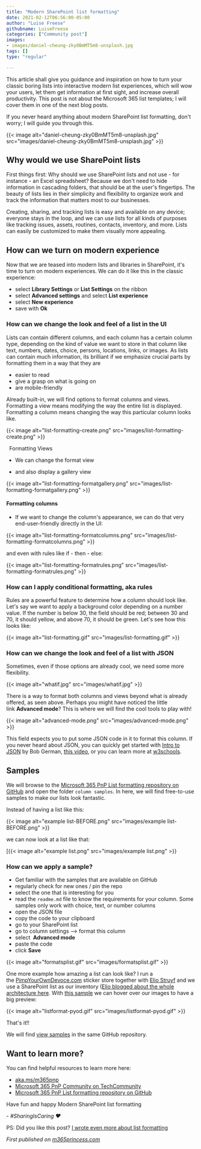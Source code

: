 ```yaml
---
title: "Modern SharePoint list formatting"
date: 2021-02-12T06:56:00-05:00
author: "Luise Freese"
githubname: LuiseFreese
categories: ["Community post"]
images:
- images/daniel-cheung-zky0BmMT5m8-unsplash.jpg
tags: []
type: "regular"

---
```


This article shall give you guidance and inspiration on how to turn your
classic boring lists into interactive modern list experiences, which
will wow your users, let them get information at first sight, and
increase overall productivity. This post is not about the Microsoft 365
list templates; I will cover them in one of the next blog posts.

If you never heard anything about modern SharePoint list formatting,
don't worry; I will guide you through this.

{{< image alt="daniel-cheung-zky0BmMT5m8-unsplash.jpg" src="images/daniel-cheung-zky0BmMT5m8-unsplash.jpg" >}}

## Why would we use SharePoint lists

First things first: Why should we use SharePoint lists and not use - for
instance - an Excel spreadsheet? Because we don't need to hide
information in cascading folders, that should be at the user's
fingertips. The beauty of lists lies in their simplicity and flexibility
to organize work and track the information that matters most to our
businesses.

Creating, sharing, and tracking lists is easy and available on any
device; everyone stays in the loop, and we can use lists for all kinds
of purposes like tracking issues, assets, routines, contacts, inventory,
and more. Lists can easily be customized to make them visually more
appealing.

## How can we turn on modern experience

Now that we are teased into modern lists and libraries in SharePoint,
it's time to turn on modern experiences. We can do it like this in the
classic experience:

-   select **Library Settings** or **List Settings** on the ribbon
-   select **Advanced settings** and select **List experience**
-   select **New experience**
-  save with **Ok**

### How can we change the look and feel of a list in the UI

Lists can contain different columns, and each column has a certain
column type, depending on the kind of value we want to store in that
column like text, numbers, dates, choice, persons, locations, links, or
images. As lists can contain much information, its brilliant if we
emphasize crucial parts by formatting them in a way that they are

-   easier to read
-   give a grasp on what is going on
-   are mobile-friendly

Already built-in, we will find options to format columns and views.
Formatting a view means modifying the way the entire list is displayed.
Formatting a column means changing the way this particular column looks
like.

{{< image alt="list-formatting-create.png" src="images/list-formatting-create.png" >}}

 
Formatting Views

-   We can change the format view
 

-   and also display a gallery view

{{< image alt="list-formatting-formatgallery.png" src="images/list-formatting-formatgallery.png" >}}

#### Formatting columns

-   If we want to change the column's appearance, we can do that very
    end-user-friendly directly in the UI:

{{< image alt="list-formatting-formatcolumns.png" src="images/list-formatting-formatcolumns.png" >}}

 and even with rules like if - then - else:

{{< image alt="list-formatting-formatrules.png" src="images/list-formatting-formatrules.png" >}}
 
### How can I apply conditional formatting, aka rules

Rules are a powerful feature to determine how a column should look like.
Let's say we want to apply a background color depending on a number
value. If the number is below 30, the field should be red; between 30
and 70, it should yellow, and above 70, it should be green. Let's see
how this looks like:

{{< image alt="list-formatting.gif" src="images/list-formatting.gif" >}}

### How can we change the look and feel of a list with JSON

Sometimes, even if those options are already cool, we need some more
flexibility.

{{< image alt="whatif.jpg" src="images/whatif.jpg" >}}

There is a way to format both columns and views beyond what is already
offered, as seen above. Perhaps you might have noticed the little
link **Advanced mode**? This is where we will find the cool tools to
play with!


{{< image alt="advanced-mode.png" src="images/advanced-mode.png" >}}

This field expects you to put some JSON code in it to format this
column. If you never heard about JSON, you can quickly get started
with [Intro to
JSON](https://techcommunity.microsoft.com/t5/microsoft-365-pnp-blog/introduction-to-json/ba-p/2049369) by
Bob German, [this video](https://www.youtube.com/watch?v=iiADhChRriM),
or you can learn more
at [w3schools](https://www.w3schools.com/js/js_json_intro.asp).

## Samples 

We will browse to the [Microsoft 365 PnP List formatting repository on
GitHub](https://github.com/pnp/sp-dev-list-formatting) and open the
folder `column samples`. In here, we will find free-to-use samples to
make our lists look fantastic.

Instead of having a list like this:

{{< image alt="example list-BEFORE.png" src="images/example list-BEFORE.png" >}}


we can now look at a list like that:

[{{< image alt="example list.png" src="images/example list.png" >}}

### How can we apply a sample? 

-   Get familiar with the samples that are available on GitHub
-   regularly check for new ones / pin the repo
-   select the one that is interesting for you
-   read the `readme.md` file to know the requirements for your column.
    Some samples only work with choice, text, or number columns
-   open the JSON file
-   copy the code to your clipboard
-   go to your SharePoint list
-   go to column settings \--\> format this column
-   select  **Advanced mode**
-   paste the code
-   click **Save**


{{< image alt="formatsplist.gif" src="images/formatsplist.gif" >}}
 

One more example how amazing a list can look like? I run a
the [PimpYourOwnDevoce.com](https://github.com/LuiseFreese/blog/blob/main/pyod.shop) sticker
store together with [Elio Struyf](https://www.eliostruyf.com/) and we
use a SharePoint list as our inventory ([Elio blogged about the whole
architecture
here](https://www.eliostruyf.com/running-online-store-powerplatform-azure/).
With [this
sample](https://lists.handsontek.net/format-image-column-preview-microsoft-lists-sharepoint/) we
can hover over our images to have a big preview:

{{< image alt="listformat-pyod.gif" src="images/listformat-pyod.gif" >}}

That's
it!!

We will find [view
samples](https://github.com/pnp/sp-dev-list-formatting/tree/master/view-samples) in
the same GitHub repository.

## Want to learn more?

You can find helpful resources to learn more here:

-   [aka.ms/m365pnp](https://aka.ms/m365pnp)
-   [Microsoft 365 PnP Community on
    TechCommunity](https://techcommunity.microsoft.com/t5/microsoft-365-pnp-blog/)
-   [Microsoft 365 PnP List formatting repository on
    GitHub](https://github.com/pnp/sp-dev-list-formatting)

Have fun and happy Modern SharePoint list formatting

- *#SharingIsCaring ❤*

PS: Did you like this post? [I wrote even more about list
formatting](https://m365princess.com/how-we-use-sharepoint-list-formatting-and-power-automate-at-pyod-to-ease-our-marketing/)


*First published on [m365princess.com](https://m365princess.com)*
